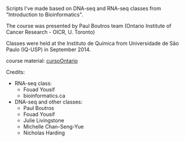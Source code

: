 Scripts I've made based on DNA-seq and RNA-seq classes from "Introduction to Bioinformatics". 

The course was presented by Paul Boutros team (Ontario Institute of Cancer Research - OICR, U. Toronto)

Classes were held at the Instituto de Química from Universidade de São Paulo (IQ-USP) in September 2014. 

course material:
[cursoOntario](https://drive.google.com/folderview?id=0B5y8D63nEEgpMXpxTGpGeXRfS3M&usp=sharing)


Credits:
- RNA-seq class:
    - Fouad Yousif
    - bioinformatics.ca
- DNA-seq and other classes:
    - Paul Boutros
    - Fouad Yousif
    - Julie Livingstone
    - Michelle Chan-Seng-Yue
    - Nicholas Harding

